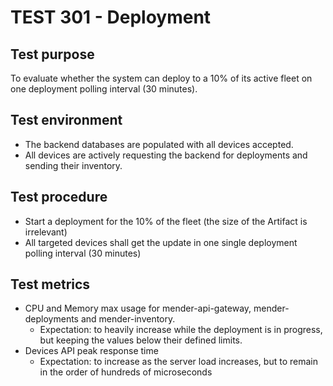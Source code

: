 # TEST 301 - Deployment

## Test purpose

To evaluate whether the system can deploy to a 10% of its active fleet on one
deployment polling interval (30 minutes).

## Test environment

* The backend databases are populated with all devices accepted.
* All devices are actively requesting the backend for deployments and sending
  their inventory.

## Test procedure

* Start a deployment for the 10% of the fleet (the size of the Artifact is
  irrelevant)
* All targeted devices shall get the update in one single deployment polling
  interval (30 minutes)

## Test metrics

* CPU and Memory max usage for mender-api-gateway, mender-deployments and
  mender-inventory.
  - Expectation: to heavily increase while the deployment is in progress, but
    keeping the values below their defined limits.
* Devices API peak response time
  - Expectation: to increase as the server load increases, but to remain in the
    order of hundreds of microseconds
